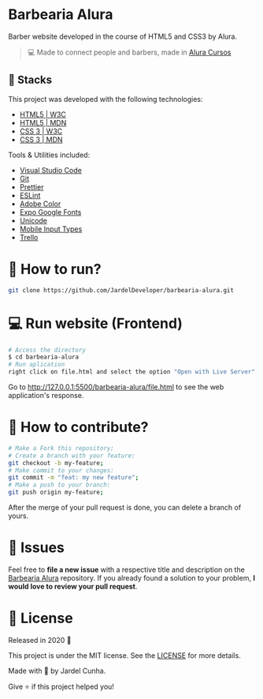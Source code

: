 # Barbearia Alura

Barber website developed in the course of HTML5 and CSS3 by Alura.

<!-- <h1 align="center">
    <img alt="AluraBarbearia" title="#AluraBarbearia" src=".github/logo.svg" width="250px" />
</h1> -->

> :computer: Made to connect people and barbers, made in [Alura Cursos](https://cursos.alura.com.br/formacao-html-e-css)

## 🚀 Stacks

This project was developed with the following technologies:

- [HTML5 | W3C ](https://html.spec.whatwg.org/multipage/)
- [HTML5 | MDN ](https://developer.mozilla.org/pt-BR/docs/Web/HTML)
- [CSS 3 | W3C](https://www.w3.org/Style/CSS/)
- [CSS 3 | MDN](https://developer.mozilla.org/pt-BR/docs/Web/CSS)

Tools & Utilities included:

- [Visual Studio Code](https://code.visualstudio.com/)
- [Git](https://git-scm.com/doc)
- [Prettier](https://prettier.io/docs/en/index.html)
- [ESLint](https://eslint.org/docs/user-guide/getting-started)
- [Adobe Color](https://color.adobe.com/pt/create/color-wheel)
- [Expo Google Fonts](https://github.com/expo/google-fonts)
- [Unicode](https://unicode-table.com/pt/)
- [Mobile Input Types](http://mobileinputtypes.com/)
- [Trello](https://trello.com/pt-BR)

<!-- ## :up: App Features -->

# :construction_worker: How to run?

```bash
git clone https://github.com/JardelDeveloper/barbearia-alura.git
```

# :computer: Run website (Frontend)

```bash
# Access the directory
$ cd barbearia-alura
# Run aplication
right click on file.html and select the option "Open with Live Server"
```

Go to http://127.0.0.1:5500/barbearia-alura/file.html to see the web application's response.

# 🤔 How to contribute?

```bash
# Make a Fork this repository;
# Create a branch with your feature:
git checkout -b my-feature;
# Make commit to your changes:
git commit -m "feat: my new feature";
# Make a push to your branch:
git push origin my-feature;
```

After the merge of your pull request is done, you can delete a branch of yours.

# :wrench: Issues

Feel free to **file a new issue** with a respective title and description on the [Barbearia Alura](https://github.com/JardelDeveloper/barbearia-alura/issues) repository. If you already found a solution to your problem, **I would love to review your pull request**.

# :memo: License

Released in 2020 :closed_book:

This project is under the MIT license. See the [LICENSE](https://github.com/JardelDeveloper/barbearia-alura/blob/master/LICENSE) for more details.

Made with :green_heart: by Jardel Cunha.

Give :star: if this project helped you!
